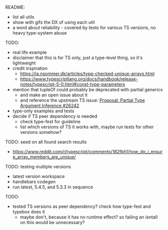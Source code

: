 README:
- list all utils
- show with gifs the DX of using each util
- a word about reliability - covered by tests for various TS versions, no heavy type-system abuse

TODO:
- real life example
- disclaimer that this is for TS only, just a type-level thing, so it's lightweight
- credit inspiration
    - https://ja.nsommer.dk/articles/type-checked-unique-arrays.html
    - https://www.typescriptlang.org/docs/handbook/release-notes/typescript-5-0.html#const-type-parameters
- mention that tupleOf could probably be deprecated with partial generics
    - and make an open issue about it
    - and reference the upstream TS issue: [Proposal: Partial Type Argument Inference #26242](https://github.com/microsoft/TypeScript/issues/26242)
- type-only examples and tests
- decide if TS peer dependency is needed
    - check type-fest for guideline
    - list which versions of TS it works with, maybe run tests for other versions somehow?

TODO: seed on all found search results
- https://www.reddit.com/r/typescript/comments/182fkh1/how_do_i_ensure_array_members_are_unique/

TODO: testing multiple versions
- latest version workspace
- handlebars codegen
- run latest, 5.4.5, and 5.3.3 in sequence

TODO:
- tested TS versions as peer dependency? check how type-fest and typebox does it
    - maybe don't, because it has no runtime effect? so failing an isntall on this would be unnecessary?
